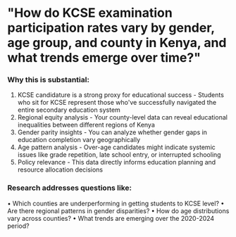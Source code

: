 # "How do KCSE examination participation rates vary by gender, age group, and county in Kenya, and what trends emerge over time?"

### Why this is substantial:
1.	KCSE candidature is a strong proxy for educational success - Students who sit for KCSE represent those who've successfully navigated the entire secondary education system
2.	Regional equity analysis - Your county-level data can reveal educational inequalities between different regions of Kenya
3.	Gender parity insights - You can analyze whether gender gaps in education completion vary geographically
4.	Age pattern analysis - Over-age candidates might indicate systemic issues like grade repetition, late school entry, or interrupted schooling
5.	Policy relevance - This data directly informs education planning and resource allocation decisions
   
### Research addresses questions like:

•	Which counties are underperforming in getting students to KCSE level?
•	Are there regional patterns in gender disparities?
•	How do age distributions vary across counties?
•	What trends are emerging over the 2020-2024 period?

